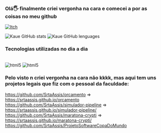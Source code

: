 ### Olá🖐️ finalmente criei vergonha na cara e comecei a por as coisas no meu github
[![Itch](https://img.shields.io/badge/Itch.io-FA5C5C?style=for-the-badge&logo=itchdotio&logoColor=white)](https://kakau02.itch.io/)

![Kaue GitHub stats](https://github-readme-stats.vercel.app/api?username=Kaue-cl&show_icons=true&theme=github_dark )
![Kaue GitHub lenguages](https://github-readme-stats.vercel.app/api/top-langs/?username=Kaue-cl&layout=compact)

### Tecnologias utilizadas no dia a dia
<div style = "display:inline_block"><br/>
    <img align="center" alt="html5" src="https://img.shields.io/badge/Python-3776AB?style=for-the-badge&logo=python&logoColor=white">
    <img align="center" alt="html5" src="https://img.shields.io/badge/JavaScript-F7DF1E?style=for-the-badge&logo=javascript&logoColor=black">
</div>


### Pelo visto n criei vergonha na cara não kkkk, mas aqui tem uns projetos legais que fiz com o pessoal da faculdade:
https://github.com/SrtaAssis/orcamento => https://srtaassis.github.io/orcamento
https://github.com/SrtaAssis/simulador-pipeline => https://srtaassis.github.io/simulador-pipeline/
https://github.com/SrtaAssis/maratona-crypti => https://srtaassis.github.io/maratona-crypti/
https://github.com/SrtaAssis/ProjetoSoftwareCopaDoMundo
